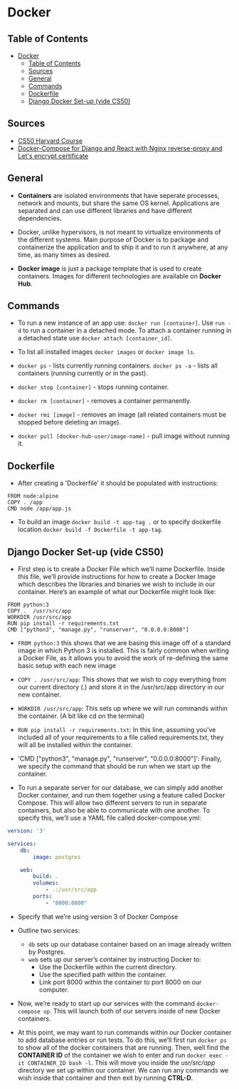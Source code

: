 # Docker

## Table of Contents

- [Docker](#docker)
  - [Table of Contents](#table-of-contents)
  - [Sources](#sources)
  - [General](#general)
  - [Commands](#commands)
  - [Dockerfile](#dockerfile)
  - [Django Docker Set-up (vide CS50)](#django-docker-set-up-vide-cs50)

## Sources

- [CS50 Harvard Course](https://cs50.harvard.edu/web/2020/weeks/7/)
- [Docker-Compose for Django and React with Nginx reverse-proxy and Let's encrypt certificate](https://saasitive.com/tutorial/docker-compose-django-react-nginx-let-s-encrypt/)

## General

- **Containers** are isolated environments that have seperate processes, network and mounts, but share the same OS kernel. Applications are separated and can use different libraries and have different dependencies.

- Docker, unlike hypervisors, is not meant to virtualize environments of the different systems. Main purpose of Docker is to package and containerize the application and to ship it and to run it anywhere, at any time, as many times as desired.

- **Docker image** is just a package template that is used to create containers. Images for different technologies are available on **Docker Hub**.

## Commands

- To run a new instance of an app use: ```docker run [container]```. Use ```run -d``` to run a container in a detached mode. To attach a container running in a detached state use ```docker attach [container_id]```.

- To list all installed images ```docker images``` or ```docker image ls```.

- ```docker ps``` - lists currently running containers. ```docker ps -a``` - lists all containers (running currently or in the past).

- ```docker stop [container]``` - stops running container.

- ```docker rm [container]``` - removes a container permanently.

- ```docker rmi [image]``` - removes an image (all related containers must be stopped before deleting an image).

- ```docker pull [docker-hub-user/image-name]``` - pull image without running it.

## Dockerfile

- After creating a 'Dockerfile' it should be populated with instructions:

```docker
FROM node:alpine
COPY . /app
CMD node /app/app.js
```

- To build an image ```docker build -t app-tag .``` or to specify dockerfile location ```docker build -f Dockerfile -t app-tag```.

## Django Docker Set-up (vide CS50)

- First step is to create a Docker File which we’ll name Dockerfile. Inside this file, we’ll provide instructions for how to create a Docker Image which describes the libraries and binaries we wish to include in our container. Here’s an example of what our Dockerfile might look like:

```docker
FROM python:3
COPY .  /usr/src/app
WORKDIR /usr/src/app
RUN pip install -r requirements.txt
CMD ["python3", "manage.py", "runserver", "0.0.0.0:8000"]
```

- `FROM python:3` this shows that we are basing this image off of a standard image in which Python 3 is installed. This is fairly common when writing a Docker File, as it allows you to avoid the work of re-defining the same basic setup with each new image
- `COPY . /usr/src/app`: This shows that we wish to copy everything from our current directory (.) and store it in the /usr/src/app directory in our new container.
- `WORKDIR /usr/src/app`: This sets up where we will run commands within the container. (A bit like cd on the terminal)
- `RUN pip install -r requirements.txt`: In this line, assuming you’ve included all of your requirements to a file called requirements.txt, they will all be installed within the container.
- 'CMD ["python3", "manage.py", "runserver", "0.0.0.0:8000"]': Finally, we specify the command that should be run when we start up the container.

- To run a separate server for our database, we can simply add another Docker container, and run them together using a feature called Docker Compose. This will allow two different servers to run in separate containers, but also be able to communicate with one another. To specify this, we’ll use a YAML file called docker-compose.yml:

```YAML
version: '3'

services:
    db:
        image: postgres

    web:
        build: .
        volumes:
            - .:/usr/src/app
        ports:
            - "8000:8000"
```

- Specify that we’re using version 3 of Docker Compose
- Outline two services:
  - `db` sets up our database container based on an image already written by Postgres.
  - `web` sets up our server’s container by instructing Docker to:
    - Use the Dockerfile within the current directory.
    - Use the specified path within the container.
    - Link port 8000 within the container to port 8000 on our computer.

- Now, we’re ready to start up our services with the command `docker-compose up`. This will launch both of our servers inside of new Docker containers.

- At this point, we may want to run commands within our Docker container to add database entries or run tests. To do this, we’ll first run `docker ps` to show all of the docker containers that are running. Then, well find the **CONTAINER ID** of the container we wish to enter and run `docker exec -it CONTAINER_ID bash -l`. This will move you inside the *usr/src/app* directory we set up within our container. We can run any commands we wish inside that container and then exit by running **CTRL-D**.
